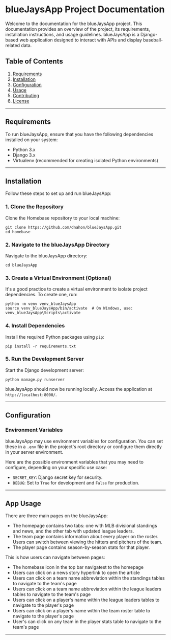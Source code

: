 # blueJaysApp Project Documentation

Welcome to the documentation for the blueJaysApp project. This documentation provides an overview of the project, its requirements, installation instructions, and usage guidelines. blueJaysApp is a Django-based web application designed to interact with APIs and display baseball-related data.

## Table of Contents

1. [Requirements](#requirements)
2. [Installation](#installation)
3. [Configuration](#configuration)
4. [Usage](#usage)
5. [Contributing](#contributing)
6. [License](#license)

---

## Requirements

To run blueJaysApp, ensure that you have the following dependencies installed on your system:

- Python 3.x
- Django 3.x
- Virtualenv (recommended for creating isolated Python environments)

---

## Installation

Follow these steps to set up and run blueJaysApp:

### 1. Clone the Repository

Clone the Homebase repository to your local machine:

```shell
git clone https://github.com/dnahon/blueJaysApp.git
cd homebase
```

### 2. Navigate to the blueJaysApp Directory

Navigate to the blueJaysApp directory:

```shell
cd blueJaysApp
```

### 3. Create a Virtual Environment (Optional)

It's a good practice to create a virtual environment to isolate project dependencies. To create one, run:

```shell
python -m venv venv_blueJaysApp
source venv_blueJaysApp/bin/activate  # On Windows, use: venv_blueJaysApp\Scripts\activate
```

### 4. Install Dependencies

Install the required Python packages using `pip`:

```shell
pip install -r requirements.txt
```

### 5. Run the Development Server

Start the Django development server:

```shell
python manage.py runserver
```

blueJaysApp should now be running locally. Access the application at `http://localhost:8000/`.

---

## Configuration

### Environment Variables

blueJaysApp may use environment variables for configuration. You can set these in a `.env` file in the project's root directory or configure them directly in your server environment.

Here are the possible environment variables that you may need to configure, depending on your specific use case:

- `SECRET_KEY`: Django secret key for security.
- `DEBUG`: Set to `True` for development and `False` for production.

---

## App Usage

There are three main pages on the blueJaysApp:

- The homepage contains two tabs: one with MLB divisional standings and news, and the other tab with updated league leaders.
- The team page contains information about every player on the roster. Users can switch between viewing the hitters and pitchers of the team.
- The player page contains season-by-season stats for that player.

This is how users can navigate between pages:

- The homebase icon in the top bar navigatest to the homepage
- Users can click on a news story hyperlink to open the article
- Users can click on a team name abbreviation within the standings tables to navigate to the team's page
- Users can click on a team name abbreviation within the league leaders tables to navigate to the team's page
- Users can click on a player's name within the league leaders tables to navigate to the player's page
- Users can click on a player's name within the team roster table to navigate to the player's page
- User's can click on any team in the player stats table to navigate to the team's page

---
